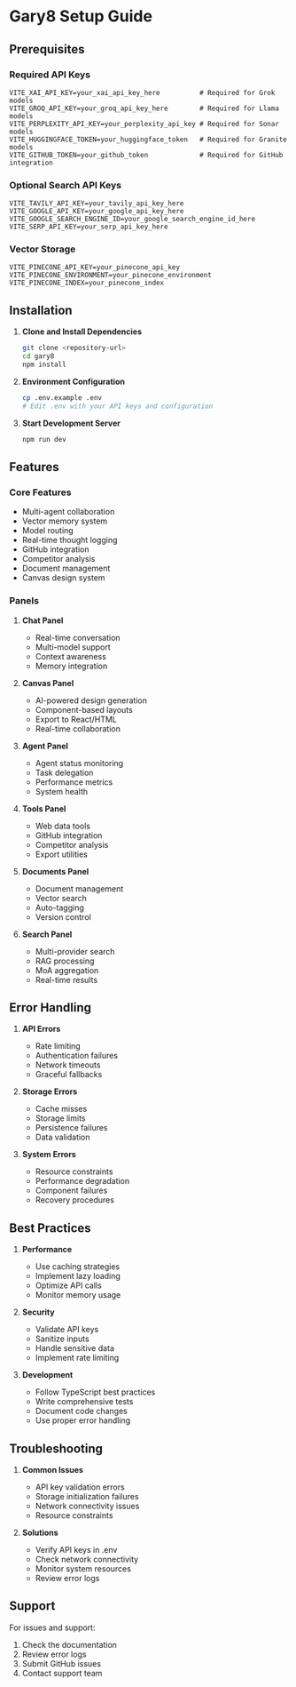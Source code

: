 # Gary8 Setup Guide

## Prerequisites

### Required API Keys
```plaintext
VITE_XAI_API_KEY=your_xai_api_key_here          # Required for Grok models
VITE_GROQ_API_KEY=your_groq_api_key_here        # Required for Llama models
VITE_PERPLEXITY_API_KEY=your_perplexity_api_key # Required for Sonar models
VITE_HUGGINGFACE_TOKEN=your_huggingface_token   # Required for Granite models
VITE_GITHUB_TOKEN=your_github_token             # Required for GitHub integration
```

### Optional Search API Keys
```plaintext
VITE_TAVILY_API_KEY=your_tavily_api_key_here
VITE_GOOGLE_API_KEY=your_google_api_key_here
VITE_GOOGLE_SEARCH_ENGINE_ID=your_google_search_engine_id_here
VITE_SERP_API_KEY=your_serp_api_key_here
```

### Vector Storage
```plaintext
VITE_PINECONE_API_KEY=your_pinecone_api_key
VITE_PINECONE_ENVIRONMENT=your_pinecone_environment
VITE_PINECONE_INDEX=your_pinecone_index
```

## Installation

1. **Clone and Install Dependencies**
   ```bash
   git clone <repository-url>
   cd gary8
   npm install
   ```

2. **Environment Configuration**
   ```bash
   cp .env.example .env
   # Edit .env with your API keys and configuration
   ```

3. **Start Development Server**
   ```bash
   npm run dev
   ```

## Features

### Core Features
- Multi-agent collaboration
- Vector memory system
- Model routing
- Real-time thought logging
- GitHub integration
- Competitor analysis
- Document management
- Canvas design system

### Panels
1. **Chat Panel**
   - Real-time conversation
   - Multi-model support
   - Context awareness
   - Memory integration

2. **Canvas Panel**
   - AI-powered design generation
   - Component-based layouts
   - Export to React/HTML
   - Real-time collaboration

3. **Agent Panel**
   - Agent status monitoring
   - Task delegation
   - Performance metrics
   - System health

4. **Tools Panel**
   - Web data tools
   - GitHub integration
   - Competitor analysis
   - Export utilities

5. **Documents Panel**
   - Document management
   - Vector search
   - Auto-tagging
   - Version control

6. **Search Panel**
   - Multi-provider search
   - RAG processing
   - MoA aggregation
   - Real-time results

## Error Handling

1. **API Errors**
   - Rate limiting
   - Authentication failures
   - Network timeouts
   - Graceful fallbacks

2. **Storage Errors**
   - Cache misses
   - Storage limits
   - Persistence failures
   - Data validation

3. **System Errors**
   - Resource constraints
   - Performance degradation
   - Component failures
   - Recovery procedures

## Best Practices

1. **Performance**
   - Use caching strategies
   - Implement lazy loading
   - Optimize API calls
   - Monitor memory usage

2. **Security**
   - Validate API keys
   - Sanitize inputs
   - Handle sensitive data
   - Implement rate limiting

3. **Development**
   - Follow TypeScript best practices
   - Write comprehensive tests
   - Document code changes
   - Use proper error handling

## Troubleshooting

1. **Common Issues**
   - API key validation errors
   - Storage initialization failures
   - Network connectivity issues
   - Resource constraints

2. **Solutions**
   - Verify API keys in .env
   - Check network connectivity
   - Monitor system resources
   - Review error logs

## Support

For issues and support:
1. Check the documentation
2. Review error logs
3. Submit GitHub issues
4. Contact support team